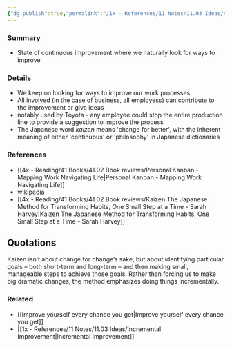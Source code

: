 ```yaml
---
{"dg-publish":true,"permalink":"/1x - References/11 Notes/11.03 Ideas/Kaizen - Japanese method of continuous improvement/","title":"Kaizen - Japanese method of continuous improvement","noteIcon":"","created":"2024-01-13T22:04:56.000+03:00","updated":"2024-02-14T20:18:29.019+03:00"}
---
```



### Summary
- State of continuous improvement where we naturally look for ways to improve 

### Details
- We keep on looking for ways to improve our work processes
- All involved (in the case of business, all employess) can contribute to the improvement or give ideas
- notably used by Toyota - any employee could stop the entire production line to provide a suggestion to improve the process
- The Japanese word _kaizen_ means 'change for better', with the inherent meaning of either 'continuous' or 'philosophy' in Japanese dictionaries

### References
- [[4x - Reading/41 Books/41.02 Book reviews/Personal Kanban - Mapping Work Navigating Life\|Personal Kanban - Mapping Work Navigating Life]]
- [wikipedia](https://en.wikipedia.org/wiki/Kaizen)
- [[4x - Reading/41 Books/41.02 Book reviews/Kaizen The Japanese Method for Transforming Habits, One Small Step at a Time - Sarah Harvey\|Kaizen The Japanese Method for Transforming Habits, One Small Step at a Time - Sarah Harvey]]

## Quotations
Kaizen isn’t about change for change’s sake, but about identifying particular goals – both short-term and long-term – and then making small, manageable steps to achieve those goals. Rather than forcing us to make big dramatic changes, the method emphasizes doing things incrementally.

### Related
- [[Improve yourself every chance you get\|Improve yourself every chance you get]]
- [[1x - References/11 Notes/11.03 Ideas/Incremental Improvement\|Incremental Improvement]]